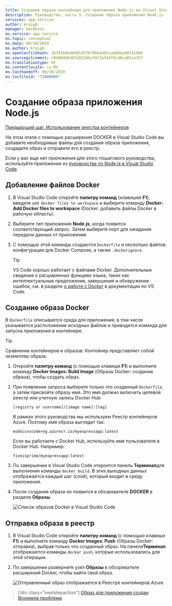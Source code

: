 ```yaml
---
title: Создание образа контейнера для приложения Node.js из Visual Studio Code
description: Руководство, часть 3. Создание образа приложения Node.js
services: app-service
author: kraigb
manager: barbkess
ms.service: app-service
ms.topic: conceptual
ms.date: 09/20/2019
ms.author: kraigb
ms.openlocfilehash: 1b79f84bd69853578796b4485ca669be98f41006
ms.sourcegitcommit: c04984b6367e922dbc5973af44f8cd0ca81ce157
ms.translationtype: HT
ms.contentlocale: ru-RU
ms.lasthandoff: 09/30/2019
ms.locfileid: "71686099"
---
```

# <a name="create-your-nodejs-application-image"></a>Создание образа приложения Node.js

[Предыдущий шаг. Использование реестра контейнеров](tutorial-vscode-docker-node-02.md)

На этом этапе с помощью расширения DOCKER в Visual Studio Code вы добавите необходимые файлы для создания образа приложения, создадите образ и отправите его в реестр.

Если у вас еще нет приложения для этого пошагового руководства, используйте приложение из [руководства по Node.js в Visual Studio Code](https://code.visualstudio.com/docs/nodejs/nodejs-tutorial).

## <a name="add-docker-files"></a>Добавление файлов Docker

1. В Visual Studio Code откройте **палитру команд** (клавишей **F1**), введите `add docker files to workspace` и выберите команду **Docker: Add Docker files to workspace** (Docker: добавить файлы Docker в рабочую область).

1. Выберите тип приложения **Node.js**, когда появится соответствующий запрос. Затем выберите порт для ожидания передачи данных от приложения.

1. С помощью этой команды создаются `Dockerfile` и несколько файлов конфигурации для Docker Compose, а также `.dockerignore`.

    > [!TIP]
    > VS Code хорошо работает с файлами Docker. Дополнительные сведения о расширенных функциях языка, таких как интеллектуальные предложения, завершения и обнаружение ошибок, см. в разделе [о работе с Docker](https://code.visualstudio.com/docs/azure/docker) в документации по VS Code.

## <a name="build-a-docker-image"></a>Создание образа Docker

В `Dockerfile` описывается среда для приложения, в том числе указывается расположение исходных файлов и приводится команда для запуска приложения в контейнере.

> [!TIP]
> Сравнение контейнеров и образов: Контейнер представляет собой экземпляр образа.

1. Откройте **палитру команд** (с помощью клавиши **F1**) и выполните команду **Docker Images: Build Image** (Образы Docker: создание образа), чтобы создать образ.

1. При появлении запроса выберите только что созданный `Dockerfile`, а затем присвойте образу имя. Это имя должно включать целевой реестр или учетную запись Docker Hub:

    `[registry or username]/[image name]:[tag]`

    В рамках этого руководства мы используем Реестр контейнеров Azure. Поэтому имя образа выглядит так:

    `msdocsvscodereg.azurecr.io/myexpressapp:latest`

    Если вы работаете с Docker Hub, используйте имя пользователя в Docker Hub. Например:

    `fiveisprime/myexpressapp:latest`

1. По завершении в Visual Studio Code откроется панель **Терминал**для выполнения команды `docker build`. В этих выходных данных отображается каждый шаг (слой), который входит в среду приложения.

1. После создания образа он появится в обозревателе **DOCKER** в разделе **Образы**.

    ![Список образов Docker в Visual Studio Code](media/deploy-containers/image-list.png)

## <a name="push-the-image-to-a-registry"></a>Отправка образа в реестр

1. В Visual Studio Code откройте **палитру команд** (с помощью клавиши **F1**) и выполните команду **Docker Images: Push** (Образы Docker: отправка), выбрав только что созданный образ. На панели**Терминал** отображаются команды `docker push`, которые использовались для этой операции.

1. По завершении разверните узел **Образы** в обозревателе расширений Docker, чтобы найти свой образ.

    ![Отправленный образ отображается в Реестре контейнеров Azure](media/deploy-containers/image-in-acr.png)

> [!div class="nextstepaction"]
> [Образ для приложения создан](tutorial-vscode-docker-node-04.md) [Возникла проблема](https://www.research.net/r/PWZWZ52?tutorial=docker-extension&step=containerize-app)
